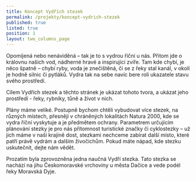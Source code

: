 ```yaml
---
title: Koncept Vydřích stezek
permalink: /projekty/koncept-vydrich-stezek
published: true
listed: true
position: 1
layout: two_columns_page
---
```

Opomíjená nebo nenáviděná – tak je to s vydrou říční u nás. Přitom jde o
královnu našich vod, nádherné hravé a inspirující zvíře. Tam kde chybí,
je něco špatně – chybí ryby, voda je znečištěná, či se z řeky stal
kanál, v okolí je hodně silnic či pytláků. Vydra tak na sebe navíc bere
roli ukazatele stavu svého prostředí.

Cílem Vydřích stezek a těchto stránek je ukázat tohoto tvora, a ukázat
jeho prostředí - řeky, rybníky, tůně a život v nich.

Plány máme veliké. Postupně bychom chtěli vybudovat více stezek, na
různých místech, přesněji v chráněných lokalitách Natura 2000, kde se
vydra říční vyskytuje a je předmětem ochrany. Parametrem určujícím
plánování stezky je pro nás přítomnost turistické značky či cyklostezky
– už jich máme v naší krajině dost, stezkami nechceme zabírat další
místo, které patří právě vydrám a dalším živočichům. Pokud máte nápad,
kde stezku uskutečnit, dejte nám vědět.

Prozatím byla zprovozněna jedna naučná Vydří stezka. Tato stezka se
nachází na jihu Českomoravské vrchoviny u města Dačice a vede podél řeky
Moravská Dyje.
